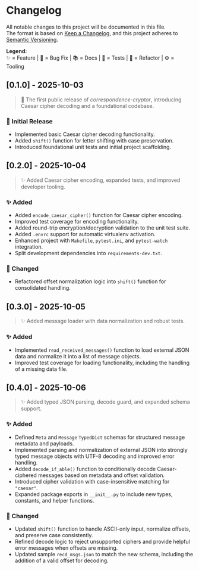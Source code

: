 # Changelog

All notable changes to this project will be documented in this file.  
The format is based on [Keep a Changelog](https://keepachangelog.com/en/1.1.0/), and this project adheres to [Semantic Versioning](https://semver.org/spec/v2.0.0.html).

**Legend:**  
✨ = Feature | 🐛 = Bug Fix | 📚 = Docs | 🧪 = Tests | 🧹 = Refactor | ⚙️ = Tooling

## [0.1.0] - 2025-10-03
> 🎉 The first public release of *correspondence-cryptor*, introducing Caesar cipher decoding and a foundational codebase.

### 🚀 Initial Release
- Implemented basic Caesar cipher decoding functionality.
- Added `shift()` function for letter shifting with case preservation.
- Introduced foundational unit tests and initial project scaffolding.

## [0.2.0] - 2025-10-04
> ✨ Added Caesar cipher encoding, expanded tests, and improved developer tooling.

### ✨ Added
- Added `encode_caesar_cipher()` function for Caesar cipher encoding.
- Improved test coverage for encoding functionality.
- Added round-trip encryption/decryption validation to the unit test suite.
- Added `.envrc` support for automatic virtualenv activation.
- Enhanced project with `Makefile`, `pytest.ini`, and `pytest-watch` integration.
- Split development dependencies into `requirements-dev.txt`.

### 🧹 Changed
- Refactored offset normalization logic into `shift()` function for consolidated handling.

## [0.3.0] - 2025-10-05
> ✨ Added message loader with data normalization and robust tests.

### ✨ Added
- Implemented `read_received_messages()` function to load external JSON data and normalize it into a list of message objects.
- Improved test coverage for loading functionality, including the handling of a missing data file.

## [0.4.0] - 2025-10-06
> ✨ Added typed JSON parsing, decode guard, and expanded schema support.

### ✨ Added
- Defined `Meta` and `Message` `TypedDict` schemas for structured message metadata and payloads.
- Implemented parsing and normalization of external JSON into strongly typed message objects with UTF-8 decoding and improved error handling.
- Added `decode_if_able()` function to conditionally decode Caesar-ciphered messages based on metadata and offset validation.
- Introduced cipher validation with case-insensitive matching for `"caesar"`.
- Expanded package exports in `__init__.py` to include new types, constants, and helper functions.

### 🧹 Changed
- Updated `shift()` function to handle ASCII-only input, normalize offsets, and preserve case consistently.
- Refined decode logic to reject unsupported ciphers and provide helpful error messages when offsets are missing.
- Updated sample `recd_msgs.json` to match the new schema, including the addition of a valid offset for decoding.
